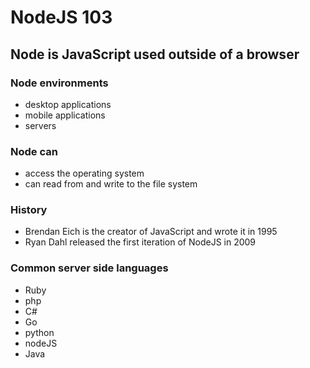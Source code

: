 # NodeJS 103
## Node is JavaScript used outside of a browser     

### Node environments  
- desktop applications
- mobile applications
- servers 

### Node can
- access the operating system
- can read from and write to the file system

### History
- Brendan Eich is the creator of JavaScript and wrote it in 1995
- Ryan Dahl released the first iteration of NodeJS in 2009

### Common server side languages
- Ruby
- php
- C#
- Go
- python
- nodeJS
- Java